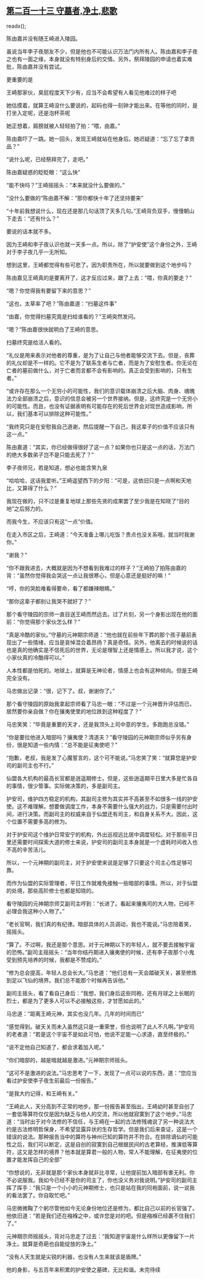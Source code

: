 ## [第二百一十三 守墓者,净土,悲歌](https://www.xxbiquge.com/11_11207/9105121.html)
readx();

  陈由嘉并没有随王崎进入陵园。

  虽说当年李子夜朋友不少，但是他也不可能认识万法门内所有人。陈由嘉和李子夜之也有一面之缘，本身就没有特别身后的交情。另外，祭拜陵园的申请也着实难批，陈由嘉并没有尝试。

  更重要的是

  王崎那家伙，臭屁程度天下少有，应当不会希望有人看见他难过的样子吧

  她估摸着，就算王崎没什么要说的，起码也得一刻钟才能出来。在等他的同时，是打坐入定呢，还是泡杯茶呢

  她正想着，肩膀就被人轻轻拍了拍：“喂，由嘉。”

  陈由嘉吓了一跳。她一回头，发现王崎就站在他身后。她迟疑道：“忘了忘了拿贡品？”

  “说什么呢，已经祭拜完了，走吧。”

  陈由嘉疑惑的眨眨眼：“这么快”

  “能不快吗？”王崎摇摇头：“本来就没什么要做的。”

  “没什么要做的”陈由嘉不解：“那你都快十年了还坚持要来”

  “十年前我想说什么，现在还是那几句话顶了天多几句。”王崎背负双手，慢慢朝山下走去：“还有什么？”

  要说的话本就不多。

  因为王崎和李子夜认识也就一天多一点。所以，除了“护安使”这个身份之外，王崎对于李子夜几乎一无所知。

  想到这里，王崎都觉得有些可悲了。因为职责所在，所以就要做到这个地步吗？

  陈由嘉见王崎真的是要离开了，这才反应过来，跟了上去：“喂，你真的要走？”

  “嗯？你觉得我有要留下来的意思？”

  “这也，太草率了吧？”陈由嘉道：“扫墓这件事”

  “由嘉，你觉得扫墓究竟是扫给谁看的？”王崎突然发问。

  “嗯？”陈由嘉很快就明白了王崎的意思。

  扫墓终究是给活人看的。

  “礼仪是用来表示对他者的尊重，是为了让自己与他者能够交流下去。但是，丧葬的礼仪却是不一样的。它不是为了联系生者与亡者，而是为了安慰生者。你无论在亡者的墓前做什么，对于亡者而言都不会有影响的。真正会受到影响的，只有生者。”

  “或许存在那么一个无穷小的可能性，我们的意识载体崩溃之后大脑、肉身、魂魄法力全部崩溃之后，意识的信息会被另一个世界接纳。但是，这终究是一个无穷小的可能性。而且，也没有证据表明有可能存在的死后世界会对现世造成影响，所以，我们基本可以排除这种可能性。”

  “我终究只是在安慰我自己道谢，然后提醒一下自己，我这辈子的价值不应该只有这一点。”

  陈由嘉道：“其实，你已经做得很好了这一点？如果你也只是这一点的话，万法门的绝大多数弟子岂不是只能去死了？”

  李子夜师兄，若是知道，想必也能含笑九泉

  “哈哈哈，这话我爱听。”王崎遥望西下的夕阳：“可是，这依旧只是一点啊和天地比，又算得了什么？”

  我现在做的，只不过是重复地球上那些先贤的成果罢了至少我是在知晓了“目的地”之后努力的。

  而我今生，不应该只有这“一点”价值。

  在走入市区之后，王崎道：“今天准备上哪儿吃饭？贵点也没关系哦，就当时我谢你。”

  “谢我？”

  “你不跟我进去，大概就是因为不想看到我难过的样子？”王崎拍了拍陈由嘉的背：“虽然你觉得我会哭这一点让我很寒心，但是心意还是挺好的嘛！”

  “哼，你的哭脸难看得要命，看了都嫌辣眼睛。”

  “那你这辈子都别让我哭不就好了？”

  那个看守陵园的宗师一直目送王崎而然远去。过了片刻，另一个身影出现在他的面前：“你觉得那个家伙怎么样？”

  “真是冷酷的家伙。”守墓的元神期宗师道：“他也就在前些年下葬的那个孩子墓前表现出了一些情绪，应当是哀悼混合着昂扬？真是奇怪。另外，他离去的时候说的话也是真的他确实是不信死后的世界，无论是理智上还是情感上。所以我才说，这个小家伙真的冷酷得可以。”

  人本性都是怕死的。地球上，就算是无神论者，情感上也会有这种倾向。但是王崎完全没有。

  马忠做出记录：“很，记下了。叔，谢谢你了。”

  那个看守陵园的原始我拿起宗师看了马忠一眼：“不过是一个元神晋升评估而已，居然要你亲自做？你在攘夷使里的地位跌到这种程度了？”

  马忠笑笑：“毕竟是重要的天才，还是我顶头上司中意的学生。多跑跑总没错。”

  “你是要拉他进入暗部吗？攘夷使？清道夫？”看守陵园的元神期宗师似乎另有身份，很是知道一些内情：“总不能是征夷使吧？”

  “抱歉，老叔，我是发了心魔誓言的，这个可不能说。”马忠笑了笑：“就算您是护安司的副司主也不行。”

  仙盟各大机构的最高长官都是逍遥期修士。但是，这些逍遥期平日里大多是忙各自的事情，很少管事。实际做决策的，多是副司主。

  护安司，维护四方稳定的机构，其副司主修为其实并不高甚至不如很多一线的护安使。这不难理解。想要做调度工作，本身不需要什么强大的战力，只是需要付出时间，进行决策。而副司主的权威来自于仙盟还有司主，和自身关系不大。因此，这个位置不需要多高的修为。

  对于护安司这个维护日常安宁的机构，外出巡视远比居中调度轻松。对于那些平日里还需要时间探索大道的修士来说，护安司的副司主本身就是一个虚耗时间收入也不高的辛苦活儿。

  所以，一个元神期的副司主，对于护安使来说是足够了只要这个司主心性足够可靠。

  而作为仙盟的实际管理者，平日工作就难免接触一些暗部的事情。所以，对于仙盟的处境，那些高阶修士也都是知晓的。

  看守陵园的元神期宗师艾副司主哼到：“长进了。看起来攘夷司的大人物，已经不必理会我这种小人物了。”

  “老长官啊，我们真的有纪律。暗部具体的人员调动，我也不能说。”马忠陪着笑，摇摇头。

  “算了。不过啊，我还是那个意思。对于元神期以下的年轻人，就不要去接触宇宙的恐怖。”副司主摇摇头：“当年你结丹期进入攘夷使的时候，还有李子夜那个小鬼受到预先培养的时候，我都是不赞成的。”

  “修为总会提高，年轻人总会长大。”马忠道：“他们总有一天会踏破天关，甚至修炼到足以飞仙的境界。我们总不能那个时候再告诉他。”

  副司主摇头，看了看自己身后：“我想，我们身后这些同袍，还有月球之上长眠的烈士，都是为了更多人可以不必接触这些，才甘愿如此的。”

  马忠道：“距离王崎元神，其实也没几年。几年的时间而已”

  “感觉得到。破天关而未入虽然这只是一重荣誉，但也说明了此人不凡啊。”护安司的老者道：“若是这个宇宙不是如此可怕，他说不定能一心求道，直至终极的。”

  “说不定他自己知道了，都会求着加入呢。”

  “你们暗部的，越是暗就越是激进。”元神期宗师摇头。

  “这可不是激进的说法。”马忠思考了一下，发现了一点可以说的东西，道：“您应当看过护安使李子夜生前最后一份报告。”

  “是我大约记得，和王崎有关。”

  “王崎此人，天分高到不正常的地步。那一份报告甚至指出，王崎幼时甚至自创了一套低等算符仅仅是因为缺乏与他人的交流，所以他就寂寞到了这个地步。”马忠道：“当时出于对今法修的不信任，与王崎在一起的古法修残魂说了另一种说法大约是古法修明哲保身，不希望显露异状的生存哲学。但是我们后来查证，这是一个错误的说法。那种报告当中的算符与神州已知的算符并不符合。在排除谪仙的可能性之后，我们可以断定，这是自创的寂寞到自己根据民间的古老算经，推演低等算符，这又是怎样的境界？他本就是算君一般的人物，常人不能理解，在征夷使的位置才能发挥自己的全部”

  “你想说的，无非就是那个家伙本身就非比寻常，让他提前加入暗部有害无利。你不必说服我。我如今已经不是你的司主了，你也没义务对我说明。”护安司的副司主挥了挥手：“我只是一个小小的元神期修士，也只是站在我的同袍面前，说一说我的看法罢了。你自取忙吧。”

  马忠微微鞠了个躬尽管他如今无论身份地位还是修为，都比自己以前的长官强了。他依旧道：“若是我们还在襁褓之中，或许您是对的吧。但是襁褓已经裹不住我们了。”

  元神期宗师摇摇头，背对马忠走了过去：“我知道宇宙是什么样所以更像留下一片净土。就算是奇葩也自能绽放的净土。”

  “没有人天生就是尖锐的利器，也没有人生来就该是盾牌。”

  他的身影，与五百年来积累的护安使之墓碑，无比和谐。未完待续
